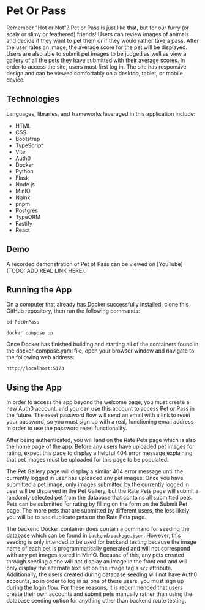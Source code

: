 # Pet Or Pass

Remember "Hot or Not"? Pet or Pass is just like that, but for our furry (or scaly or slimy or feathered) friends! Users can review images of animals and decide if they want to pet them or if they would rather take a pass. After the user rates an image, the average score for the pet will be displayed. Users are also able to submit pet images to be judged as well as view a gallery of all the pets they have submitted with their average scores. In order to access the site, users must first log in. The site has responsive design and can be viewed comfortably on a desktop, tablet, or mobile device.

## Technologies

Languages, libraries, and frameworks leveraged in this application include:

- HTML
- CSS
- Bootstrap
- TypeScript
- Vite
- Auth0
- Docker
- Python
- Flask
- Node.js
- MinIO
- Nginx
- pnpm
- Postgres
- TypeORM
- Fastify
- React

## Demo

A recorded demonstration of Pet of Pass can be viewed on [YouTube](TODO: ADD REAL LINK HERE).

## Running the App

On a computer that already has Docker successfully installed, clone this GitHub repository, then run the following commands:

```
cd PetOrPass

docker compose up
```

Once Docker has finished building and starting all of the containers found in the docker-compose.yaml file, open your browser window and navigate to the following web address:

```
http://localhost:5173
```

## Using the App

In order to access the app beyond the welcome page, you must create a new Auth0 account, and you can use this account to access Pet or Pass in the future. The reset password flow will send an email with a link to reset your password, so you must sign up with a real, functioning email address in order to use the password reset functionality.

After being authenticated, you will land on the Rate Pets page which is also the home page of the app. Before any users have uploaded pet images for rating, expect this page to display a helpful 404 error message explaining that pet images must be uploaded for this page to be populated.

The Pet Gallery page will display a similar 404 error message until the currently logged in user has uploaded any pet images. Once you have submitted a pet image, only images submitted by the currently logged in user will be displayed in the Pet Gallery, but the Rate Pets page will submit a randomly selected pet from the database that contains all submitted pets. Pets can be submitted for rating by filling on the form on the Submit Pet page. The more pets that are submitted by different users, the less likely you will be to see duplicate pets on the Rate Pets page.

The backend Docker container does contain a command for seeding the database which can be found in `backend/package.json`. However, this seeding is only intended to be used for backend testing because the image name of each pet is programmatically generated and will not correspond with any pet images stored in MinIO. Because of this, any pets created through seeding alone will not display an image in the front end and will only display the alternate text set on the image tag's `src` attribute. Additionally, the users created during database seeding will not have Auth0 accounts, so in order to log in as one of these users, you must sign up during the login flow. For these reasons, it is recommended that users create their own accounts and submit pets manually rather than using the database seeding option for anything other than backend route testing.

